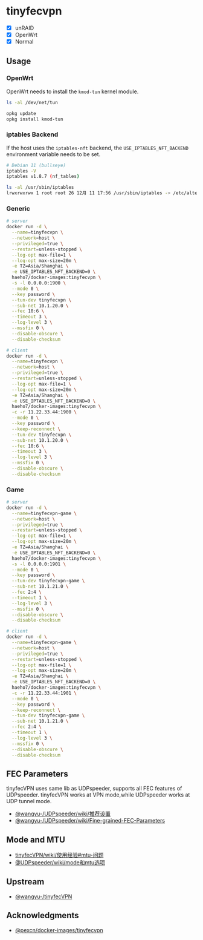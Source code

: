 # tinyfecvpn

- [x] unRAID
- [x] OpenWrt
- [x] Normal

## Usage

### OpenWrt

OpenWrt needs to install the `kmod-tun` kernel module.

```sh
ls -al /dev/net/tun

opkg update
opkg install kmod-tun
```

### iptables Backend

If the host uses the `iptables-nft` backend, the `USE_IPTABLES_NFT_BACKEND` environment variable needs to be set.

```sh
# Debian 11 (bullseye)
iptables -V
iptables v1.8.7 (nf_tables)

ls -al /usr/sbin/iptables
lrwxrwxrwx 1 root root 26 12月 11 17:56 /usr/sbin/iptables -> /etc/alternatives/iptables
```

### Generic

```sh
# server
docker run -d \
  --name=tinyfecvpn \
  --network=host \
  --privileged=true \
  --restart=unless-stopped \
  --log-opt max-file=1 \
  --log-opt max-size=20m \
  -e TZ=Asia/Shanghai \
  -e USE_IPTABLES_NFT_BACKEND=0 \
  haeho7/docker-images:tinyfecvpn \
  -s -l 0.0.0.0:1900 \
  --mode 0 \
  --key password \
  --tun-dev tinyfecvpn \
  --sub-net 10.1.20.0 \
  --fec 10:6 \
  --timeout 3 \
  --log-level 3 \
  --mssfix 0 \
  --disable-obscure \
  --disable-checksum

# client
docker run -d \
  --name=tinyfecvpn \
  --network=host \
  --privileged=true \
  --restart=unless-stopped \
  --log-opt max-file=1 \
  --log-opt max-size=20m \
  -e TZ=Asia/Shanghai \
  -e USE_IPTABLES_NFT_BACKEND=0 \
  haeho7/docker-images:tinyfecvpn \
  -c -r 11.22.33.44:1900 \
  --mode 0 \
  --key password \
  --keep-reconnect \
  --tun-dev tinyfecvpn \
  --sub-net 10.1.20.0 \
  --fec 10:6 \
  --timeout 3 \
  --log-level 3 \
  --mssfix 0 \
  --disable-obscure \
  --disable-checksum
```

### Game

```sh
# server
docker run -d \
  --name=tinyfecvpn-game \
  --network=host \
  --privileged=true \
  --restart=unless-stopped \
  --log-opt max-file=1 \
  --log-opt max-size=20m \
  -e TZ=Asia/Shanghai \
  -e USE_IPTABLES_NFT_BACKEND=0 \
  haeho7/docker-images:tinyfecvpn \
  -s -l 0.0.0.0:1901 \
  --mode 0 \
  --key password \
  --tun-dev tinyfecvpn-game \
  --sub-net 10.1.21.0 \
  --fec 2:4 \
  --timeout 1 \
  --log-level 3 \
  --mssfix 0 \
  --disable-obscure \
  --disable-checksum

# client
docker run -d \
  --name=tinyfecvpn-game \
  --network=host \
  --privileged=true \
  --restart=unless-stopped \
  --log-opt max-file=1 \
  --log-opt max-size=20m \
  -e TZ=Asia/Shanghai \
  -e USE_IPTABLES_NFT_BACKEND=0 \
  haeho7/docker-images:tinyfecvpn \
  -c -r 11.22.33.44:1901 \
  --mode 0 \
  --key password \
  --keep-reconnect \
  --tun-dev tinyfecvpn-game \
  --sub-net 10.1.21.0 \
  --fec 2:4 \
  --timeout 1 \
  --log-level 3 \
  --mssfix 0 \
  --disable-obscure \
  --disable-checksum
```

## FEC Parameters

tinyfecVPN uses same lib as UDPspeeder, supports all FEC features of UDPspeeder. tinyfecVPN works at VPN mode,while UDPspeeder works at UDP tunnel mode.

- [@wangyu-/UDPspeeder/wiki/推荐设置](https://github.com/wangyu-/UDPspeeder/wiki/推荐设置)
- [@wangyu-/UDPspeeder/wiki/Fine-grained-FEC-Parameters](https://github.com/wangyu-/UDPspeeder/wiki/Fine-grained-FEC-Parameters)

## Mode and MTU

- [tinyfecVPN/wiki/使用经验#mtu-问题](https://github.com/wangyu-/tinyfecVPN/wiki/使用经验#mtu-问题)
- [@UDPspeeder/wiki/mode和mtu选项](https://github.com/wangyu-/UDPspeeder/wiki/mode和mtu选项)

## Upstream

- [@wangyu-/tinyfecVPN](https://github.com/wangyu-/tinyfecVPN)

## Acknowledgments

- [@pexcn/docker-images/tinyfecvpn](https://github.com/pexcn/docker-images/tree/master/net/tinyfecvpn)
